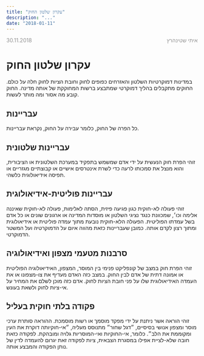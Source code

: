 ```yaml
---
title: "עקרון שלטון החוק"
description: "..."
date: "2018-01-11"
---
```


<div style="margin-top: 0px; padding-top: 0px;">
<div style="float: left; color: rgb(146, 146, 146);">30.11.2018</div>
<div style="float: right; color: rgb(146, 146, 146);">איתי שטינהרץ</div>
</div>
<br>

# עקרון שלטון החוק

במדינות דמוקרטיות השלטון והאזרחים כפופים לחוק וחובת הציות לחוק חלה על כולם. החוקים מתקבלים בהליך דמוקרטי שמתבצע ברשות המחוקקת של אותה מדינה. החוק קובע מה אסור ומה מותר לעשות.

## עבריינות

כל הפרה של החוק, כלומר עבירה על החוק, נקראת עבריינות.

## עבריינות שלטונית

זוהי הפרת חוק הנעשית על ידי אדם שמשמש בתפקיד במערכת השלטונית או הציבורית, והוא מנצל את סמכותו לרעה כדי לשרת אינטרסים אישיים או קבוצתיים מגזריים או תפיסה אידיאולוגית כלשהי.

## עבריינות פוליטית-אידיאולוגית

זוהי פעולה לא-חוקית כגון פגיעה פיזית, הסתה לאלימות, פעולה לא-חוקית שאיננה אלימה וכו׳, שמכוונת כנגד נציגי השלטון או מוסדות המדינה או ארגונים שונים או כל אדם בשל עמדתו הפוליטית. הפעולה הלא-חוקית נובעת מתוך עמדה פוליטית או אידיאולוגית ומתוך רצון לקדם אותה. כמובן שעבריינות כזאת מהווה איום על הדמוקרטיה ועל המשטר הדמוקרטי.

## סרבנות מטעמי מצפון ואידיאולוגיה

זוהי הפרת חוק במצב של קונפליקט פנימי בין המוסר, המצפון, האידיאולוגיה הפוליטית או אמונה דתית של אדם לבין
החוק. במצב כזה האדם מעדיף את צו-מצפונו או את העמדה האידיאולוגית שלו על פני חובת הציות לחוק. אדם כזה
מוכן לשלם את המחיר על אי-ציות לחוק ולשאת בעונש.

## פקודה בלתי חוקית בעליל

זוהי הוראה אשר ניתנת על ידי מפקד מוסמך או רשות מוסמכת. ההוראה סותרת ערכי מוסר ומצפון אנושי בסיסיים, ״דגל שחור״ מתנוסס מעליה, ״אי-חוקיותה דוקרת את העין ומקוממת את הלב״. כלומר, אי-החוקיות ואי-המוסריות גלויה ומובהקת. לפקודה כזאת חובה שלא-לציית אפילו במסגרת הצבאית, ציות לפקודה זאת יגרום להעמדה לדין של נותן הפקודה והמבצע אותה.